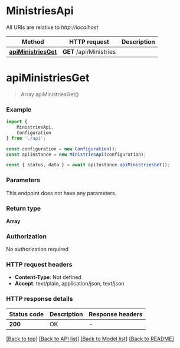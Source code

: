 # MinistriesApi

All URIs are relative to *http://localhost*

|Method | HTTP request | Description|
|------------- | ------------- | -------------|
|[**apiMinistriesGet**](#apiministriesget) | **GET** /api/Ministries | |

# **apiMinistriesGet**
> Array<Ministry> apiMinistriesGet()


### Example

```typescript
import {
    MinistriesApi,
    Configuration
} from './api';

const configuration = new Configuration();
const apiInstance = new MinistriesApi(configuration);

const { status, data } = await apiInstance.apiMinistriesGet();
```

### Parameters
This endpoint does not have any parameters.


### Return type

**Array<Ministry>**

### Authorization

No authorization required

### HTTP request headers

 - **Content-Type**: Not defined
 - **Accept**: text/plain, application/json, text/json


### HTTP response details
| Status code | Description | Response headers |
|-------------|-------------|------------------|
|**200** | OK |  -  |

[[Back to top]](#) [[Back to API list]](../README.md#documentation-for-api-endpoints) [[Back to Model list]](../README.md#documentation-for-models) [[Back to README]](../README.md)

